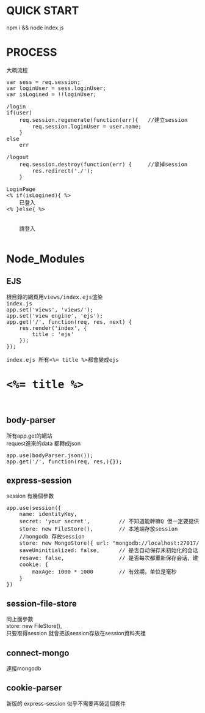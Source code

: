 # QUICK START
npm i && node index.js

# PROCESS
大概流程

<pre>
var sess = req.session;
var loginUser = sess.loginUser;
var isLogined = !!loginUser;

/login
if(user)
    req.session.regenerate(function(err){   //建立session
        req.session.loginUser = user.name;
    }
else
    err

/logout
    req.session.destroy(function(err) {     //拿掉session
        res.redirect('./');
    }

LoginPage
<% if(isLogined){ %>
    已登入
<% }else{ %>
    <form method="POST" action="/login">
    請登入
</pre>
# Node_Modules
## EJS

<pre>
根目錄的網頁用views/index.ejs渲染  
index.js
app.set('views', 'views/');
app.set('view engine', 'ejs');
app.get('/', function(req, res, next) {
    res.render('index', {
        title : 'ejs'
    });
});

index.ejs 所有<%= title %>都會變成ejs
<h1><%= title %></h1>
</pre>

## body-parser
所有app.get的網站  
request進來的data 都轉成json  
<pre>
app.use(bodyParser.json());  
app.get('/', function(req, res,){});  
</pre>
## express-session
session 有幾個參數
<pre>
app.use(session({
    name: identityKey,
    secret: 'your secret',         // 不知道能幹嘛Q 但一定要提供任意secrt才能運作
    store: new FileStore(),        // 本地端存放session
    //mongodb 存放session
    store: new MongoStore({ url: "mongodb://localhost:27017/mymondb" }),  
    saveUninitialized: false,      // 是否自动保存未初始化的会话，建议false
    resave: false,                 // 是否每次都重新保存会话，建议false
    cookie: {
        maxAge: 1000 * 1000        // 有效期，单位是毫秒
    }
})
</pre>
## session-file-store
同上面參數  
store: new FileStore(),  
只要取得session 就會把該session存放在session資料夾裡  

## connect-mongo
連接mongodb  

## cookie-parser
新版的 express-session 似乎不需要再裝這個套件  
